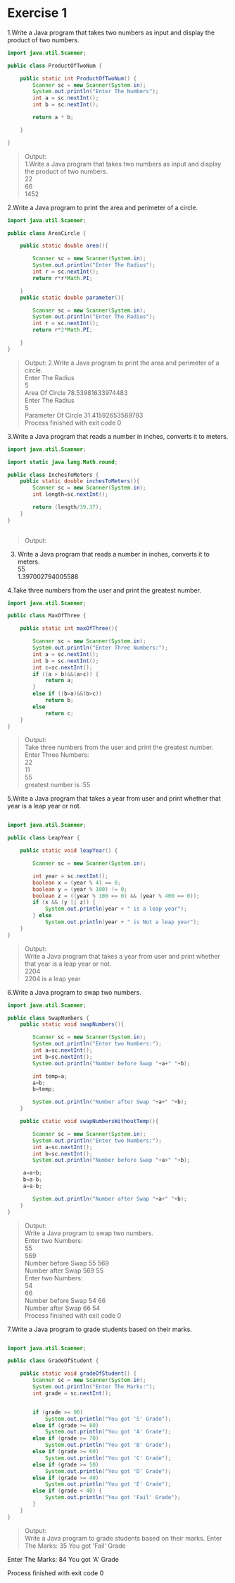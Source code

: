 <h1>Exercise 1</h1>

1.Write a Java program that takes two numbers as input and display the product of two numbers.<br />

```java
import java.util.Scanner;

public class ProductOfTwoNum {

    public static int ProductOfTwoNum() {
        Scanner sc = new Scanner(System.in);
        System.out.println("Enter The Numbers");
        int a = sc.nextInt();
        int b = sc.nextInt();

        return a * b;

    }

}


```
>Output:<br/>
1.Write a Java program that takes two
numbers as input and display the product 
of two numbers.<br/>
        22<br/>
        66<br/>
        1452<br/>
    
2.Write a Java program to print the area and perimeter of a circle.<br />
```java
import java.util.Scanner;

public class AreaCircle {

    public static double area(){

        Scanner sc = new Scanner(System.in);
        System.out.println("Enter The Radius");
        int r = sc.nextInt();
        return r*r*Math.PI;

    }
    public static double parameter(){

        Scanner sc = new Scanner(System.in);
        System.out.println("Enter The Radius");
        int r = sc.nextInt();
        return r*2*Math.PI;

    }
}

```
>Output:
2.Write a Java program to print the area and perimeter of a circle.<br/>
        Enter The Radius<br/>
        5<br/>
        Area Of Circle 78.53981633974483<br/>
        Enter The Radius<br/>
        5<br/>
        Parameter Of Circle 31.41592653589793<br/>
        Process finished with exit code 0<br/>

  
  
  
 
    
3.Write a Java program that reads a number in inches, converts it to meters.<br />
```java
import java.util.Scanner;

import static java.lang.Math.round;

public class InchesToMeters {
    public static double inchesToMeters(){
        Scanner sc = new Scanner(System.in);
        int length=sc.nextInt();

        return (length/39.37);
    }
}
 
```
>Output:<br/>
 3. Write a Java program that reads a number in inches, converts it to meters.<br/>
        55<br/>
        1.397002794005588<br/>


4.Take three numbers from the user and print the greatest number.<br />
```java
import java.util.Scanner;

public class MaxOfThree {

    public static int maxOfThree(){

        Scanner sc = new Scanner(System.in);
        System.out.println("Enter Three Numbers:");
        int a = sc.nextInt();
        int b = sc.nextInt();
        int c=sc.nextInt();
        if ((a > b)&&(a>c)) {
            return a;
        }
        else if ((b>a)&&(b>c))
            return b;
        else
            return c;
    }
}
```
>Output:<br/>
   Take three numbers from the user and print the greatest number.<br/>
        Enter Three Numbers:<br/>
        22<br/>
        11<br/>
        55<br/>
        greatest number is :55


5.Write a Java program that takes a year from user and print whether that year is a leap year or not.<br />

```java

import java.util.Scanner;

public class LeapYear {

    public static void leapYear() {

        Scanner sc = new Scanner(System.in);

        int year = sc.nextInt();
        boolean x = (year % 4) == 0;
        boolean y = (year % 100) != 0;
        boolean z = ((year % 100 == 0) && (year % 400 == 0));
        if (x && (y || z)) {
            System.out.println(year + " is a leap year");
        } else
            System.out.println(year + " is Not a leap year");
    }
}
```
>Output:<br/>
    Write a Java program that takes a year from user and print whether that year is a leap year or not.<br/>
        2204<br/>
        2204 is a leap year<br/>


6.Write a Java program to swap two numbers.<br />
```java
import java.util.Scanner;

public class SwapNumbers {
    public static void swapNumbers(){

        Scanner sc = new Scanner(System.in);
        System.out.println("Enter two Numbers:");
        int a=sc.nextInt();
        int b=sc.nextInt();
        System.out.println("Number before Swap "+a+" "+b);

        int temp=a;
        a=b;
        b=temp;

        System.out.println("Number after Swap "+a+" "+b);
    }

    public static void swapNumbersWithoutTemp(){

        Scanner sc = new Scanner(System.in);
        System.out.println("Enter two Numbers:");
        int a=sc.nextInt();
        int b=sc.nextInt();
        System.out.println("Number before Swap "+a+" "+b);

     a=a+b;
     b=a-b;
     a=a-b;

        System.out.println("Number after Swap "+a+" "+b);
    }
}
```
>Output:<br/>
    Write a Java program to swap two numbers.<br/>
        Enter two Numbers:<br/>
        55<br/>
        569<br/>
        Number before Swap 55 569<br/>
        Number after Swap 569 55<br/>
        Enter two Numbers:<br/>
        54<br/>
        66<br/>
        Number before Swap 54 66<br/>
        Number after Swap 66 54<br/>
        Process finished with exit code 0



7.Write a Java program to grade students based on their marks.<br />

```java

import java.util.Scanner;

public class GradeOfStudent {

    public static void gradeOfStudent() {
        Scanner sc = new Scanner(System.in);
        System.out.println("Enter The Marks:");
        int grade = sc.nextInt();


        if (grade >= 90)
            System.out.println("You got 'S' Grade");
        else if (grade >= 80)
            System.out.println("You got 'A' Grade");
        else if (grade >= 70)
            System.out.println("You got 'B' Grade");
        else if (grade >= 60)
            System.out.println("You got 'C' Grade");
        else if (grade >= 50)
            System.out.println("You got 'D' Grade");
        else if (grade >= 40)
            System.out.println("You got 'E' Grade");
        else if (grade < 40) {
            System.out.println("You got 'Fail' Grade");
        }
    }
}
```

>Output:<br/>
   Write a Java program to grade students based on their marks.
        Enter The Marks:
        35
        You got 'Fail' Grade

Enter The Marks:
84
You got 'A' Grade

Process finished with exit code 0




